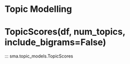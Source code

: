 # Topic Modelling

# TopicScores(df, num_topics, include_bigrams=False)
::: sma.topic_models.TopicScores
